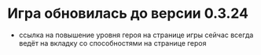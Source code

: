 # Игра обновилась до версии 0.3.24

- ссылка на повышение уровня героя на странице игры сейчас всегда ведёт на вкладку со способностями на странице героя